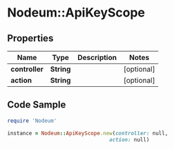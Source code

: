 # Nodeum::ApiKeyScope

## Properties

Name | Type | Description | Notes
------------ | ------------- | ------------- | -------------
**controller** | **String** |  | [optional] 
**action** | **String** |  | [optional] 

## Code Sample

```ruby
require 'Nodeum'

instance = Nodeum::ApiKeyScope.new(controller: null,
                                 action: null)
```


